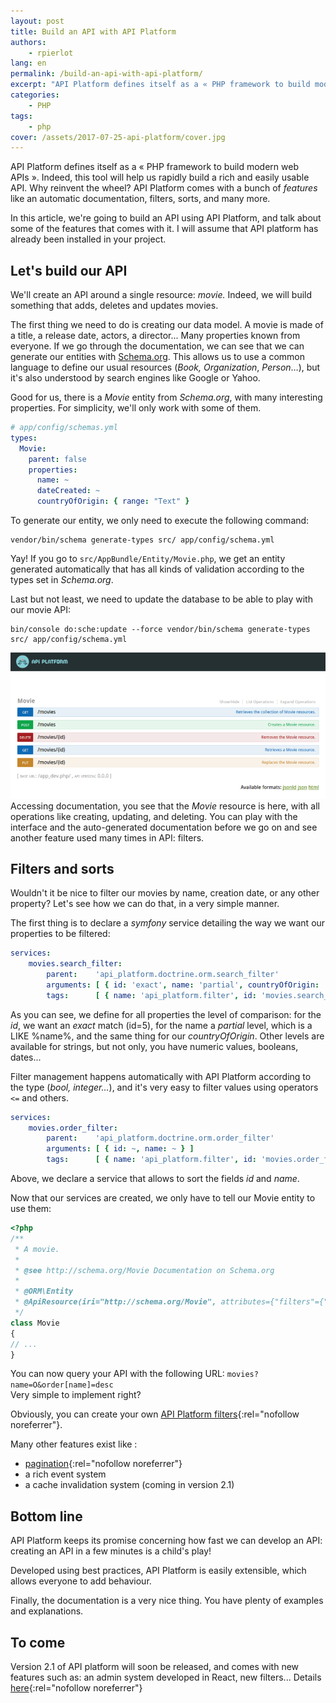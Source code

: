 ```yaml
---
layout: post
title: Build an API with API Platform
authors:
    - rpierlot
lang: en
permalink: /build-an-api-with-api-platform/
excerpt: "API Platform defines itself as a « PHP framework to build modern web APIs ». Indeed, this tool will help us to rapidly build a rich and easily usable API."
categories:
    - PHP
tags:
    - php
cover: /assets/2017-07-25-api-platform/cover.jpg
---
```


API Platform defines itself as a « PHP framework to build modern web APIs ». Indeed, this tool will help us rapidly build a rich and easily usable API.
Why reinvent the wheel? API Platform comes with a bunch of _features_ like an automatic documentation, filters, sorts, and many more.  

In this article, we're going to build an API using API Platform, and talk about some of the features that comes with it. I will assume that API platform has already been installed in your project.

## Let's build our API

We'll create an API around a single resource: _movie._ Indeed, we will build something that adds, deletes and updates movies.

The first thing we need to do is creating our data model. A movie is made of a title, a release date, actors, a director... Many properties known from everyone.
If we go through the documentation, we can see that we can generate our entities with [Schema.org](http://schema.org). This allows us to use a common language to define our usual resources (_Book, Organization_, _Person_…), but it's also understood by search engines like Google or Yahoo.

Good for us, there is a _Movie_ entity from _Schema.org_, with many interesting properties. For simplicity, we'll only work with some of them.

```yaml
# app/config/schemas.yml
types:
  Movie:
    parent: false
    properties:
      name: ~
      dateCreated: ~
      countryOfOrigin: { range: "Text" }
```

To generate our entity, we only need to execute the following command:

```
vendor/bin/schema generate-types src/ app/config/schema.yml
```

Yay! If you go to `src/AppBundle/Entity/Movie.php`, we get an entity generated automatically that has all kinds of validation according to the types set in _Schema.org_.

Last but not least, we need to update the database to be able to play with our movie API:

```
bin/console do:sche:update --force vendor/bin/schema generate-types src/ app/config/schema.yml
```

![](/assets/2017-07-25-api-platform/api_platform_movies.png)
Accessing documentation, you see that the _Movie_ resource is here, with all operations like creating, updating, and deleting.
You can play with the interface and the auto-generated documentation before we go on and see another feature used many times in API: filters.

## Filters and sorts

Wouldn't it be nice to filter our movies by name, creation date, or any other property? Let's see how we can do that, in a very simple manner.

The first thing is to declare a _symfony_ service detailing the way we want our properties to be filtered:

```yaml
services:
    movies.search_filter:
        parent:    'api_platform.doctrine.orm.search_filter'
        arguments: [ { id: 'exact', name: 'partial', countryOfOrigin: 'partial' } ]
        tags:      [ { name: 'api_platform.filter', id: 'movies.search_filter' } ]
```

As you can see, we define for all properties the level of comparison: for the _id_, we want an _exact_ match (id=5), for the name a _partial_ level, which is a LIKE %name%, and the same thing for our _countryOfOrigin_. Other levels are available for strings, but not only, you have numeric values, booleans, dates...

Filter management happens automatically with API Platform according to the type (_bool, integer…_), and it's very easy to filter values using operators `<=` and others.

```yaml
services:
    movies.order_filter:
        parent:    'api_platform.doctrine.orm.order_filter'
        arguments: [ { id: ~, name: ~ } ]
        tags:      [ { name: 'api_platform.filter', id: 'movies.order_filter' } ]
```
Above, we declare a service that allows to sort the fields _id_ and _name_.

Now that our services are created, we only have to tell our Movie entity to use them:

```php
<?php
/**
 * A movie.
 *
 * @see http://schema.org/Movie Documentation on Schema.org
 *
 * @ORM\Entity
 * @ApiResource(iri="http://schema.org/Movie", attributes={"filters"={"movies.search_filter", "movies.order_filter"}})
 */
class Movie
{
// ...
}
```
You can now query your API with the following URL: `movies?name=O&order[name]=desc`  
Very simple to implement right?

Obviously, you can create your own [API Platform filters](https://api-platform.com/docs/core/filters#creating-custom-filters){:rel="nofollow noreferrer"}.

Many other features exist like :
* [pagination](https://api-platform.com/docs/core/pagination){:rel="nofollow noreferrer"}
* a rich event system
* a cache invalidation system (coming in version 2.1)

## Bottom line

API Platform keeps its promise concerning how fast we can develop an API: creating an API in a few minutes is a child's play!

Developed using best practices, API Platform is easily extensible, which allows everyone to add behaviour.

Finally, the documentation is a very nice thing. You have plenty of examples and explanations.

## To come

Version 2.1 of API platform will soon be released, and comes with new features such as: an admin system developed in React, new filters... Details [here](https://dunglas.fr/2017/06/api-platform-2-1-feature-walkthrough-create-blazing-fast-hypermedia-apis-generate-js-apps/){:rel="nofollow noreferrer"}
